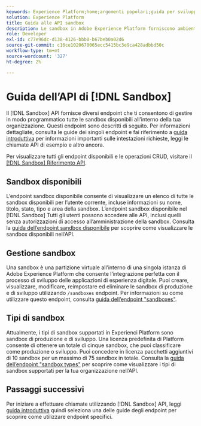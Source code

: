 ```yaml
---
keywords: Experience Platform;home;argomenti popolari;guida per sviluppatori sandbox
solution: Experience Platform
title: Guida alle API sandbox
description: Le sandbox in Adobe Experience Platform forniscono ambienti di sviluppo isolati che consentono di testare le funzioni, eseguire esperimenti e creare configurazioni personalizzate senza influire sull’ambiente di produzione.
role: Developer
exl-id: c77e96dc-d138-4126-bbb0-b67beb0a02d6
source-git-commit: c16ce1020670065ecc5415bc3e9ca428adbbd50c
workflow-type: tm+mt
source-wordcount: '327'
ht-degree: 2%

---
```


# Guida dell’API di [!DNL Sandbox]

Il [!DNL Sandbox] API fornisce diversi endpoint che ti consentono di gestire in modo programmatico tutte le sandbox disponibili all’interno della tua organizzazione. Questi endpoint sono descritti di seguito. Per informazioni dettagliate, consulta le guide dei singoli endpoint e fai riferimento a [guida introduttiva](./getting-started.md) per informazioni importanti sulle intestazioni richieste, leggi le chiamate API di esempio e altro ancora.

Per visualizzare tutti gli endpoint disponibili e le operazioni CRUD, visitare il [[!DNL Sandbox] Riferimento API](https://www.adobe.io/experience-platform-apis/references/sandbox).

## Sandbox disponibili

L’endpoint sandbox disponibile consente di visualizzare un elenco di tutte le sandbox disponibili per l’utente corrente, incluse informazioni su nome, titolo, stato, tipo e area della sandbox. L’endpoint sandbox disponibile nel [!DNL Sandbox] Tutti gli utenti possono accedere alle API, inclusi quelli senza autorizzazioni di accesso all’amministrazione della sandbox. Consulta la [guida dell’endpoint sandbox disponibile](./available.md) per scoprire come visualizzare le sandbox disponibili nell’API.

## Gestione sandbox

Una sandbox è una partizione virtuale all’interno di una singola istanza di Adobe Experience Platform che consente l’integrazione perfetta con il processo di sviluppo delle applicazioni di esperienza digitale. Puoi creare, visualizzare, modificare, reimpostare ed eliminare le sandbox di produzione e di sviluppo utilizzando `/sandboxes` endpoint. Per informazioni su come utilizzare questo endpoint, consulta [guida dell’endpoint &quot;sandboxes&quot;](./sandboxes.md).

## Tipi di sandbox

Attualmente, i tipi di sandbox supportati in Experienci Platform sono sandbox di produzione e di sviluppo. Una licenza predefinita di Platform consente di ottenere un totale di cinque sandbox, che puoi classificare come produzione o sviluppo. Puoi concedere in licenza pacchetti aggiuntivi di 10 sandbox per un massimo di 75 sandbox in totale. Consulta la [guida dell’endpoint &quot;sandbox types&quot;](./types.md) per scoprire come visualizzare i tipi di sandbox supportati per la tua organizzazione nell’API.

## Passaggi successivi

Per iniziare a effettuare chiamate utilizzando [!DNL Sandbox] API, leggi [guida introduttiva](./getting-started.md) quindi seleziona una delle guide degli endpoint per scoprire come utilizzare endpoint specifici.
